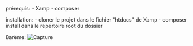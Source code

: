 prérequis:
    - Xamp
    - composer

installation:
    - cloner le projet dans le fichier "htdocs" de Xamp
    - composer install dans le repértoire root du dossier

Barème:
    ![Capture](https://github.com/Raider472/projetSymfonyFinal/assets/60116030/3a19be90-35a3-4e84-a059-421c9964627e)
